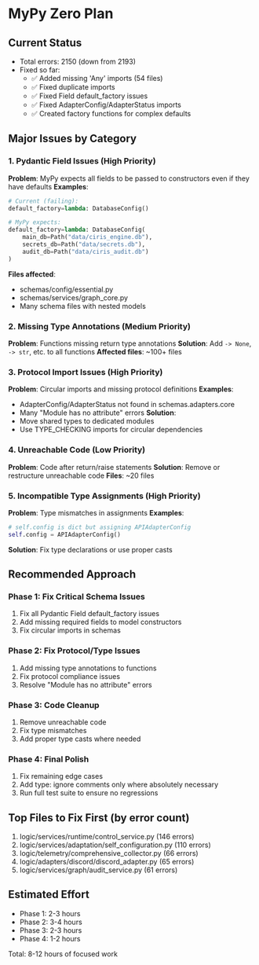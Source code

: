 # MyPy Zero Plan

## Current Status
- Total errors: 2150 (down from 2193)
- Fixed so far:
  - ✅ Added missing 'Any' imports (54 files)
  - ✅ Fixed duplicate imports
  - ✅ Fixed Field default_factory issues
  - ✅ Fixed AdapterConfig/AdapterStatus imports
  - ✅ Created factory functions for complex defaults

## Major Issues by Category

### 1. Pydantic Field Issues (High Priority)
**Problem**: MyPy expects all fields to be passed to constructors even if they have defaults
**Examples**:
```python
# Current (failing):
default_factory=lambda: DatabaseConfig()

# MyPy expects:
default_factory=lambda: DatabaseConfig(
    main_db=Path("data/ciris_engine.db"),
    secrets_db=Path("data/secrets.db"),
    audit_db=Path("data/ciris_audit.db")
)
```
**Files affected**: 
- schemas/config/essential.py
- schemas/services/graph_core.py
- Many schema files with nested models

### 2. Missing Type Annotations (Medium Priority)
**Problem**: Functions missing return type annotations
**Solution**: Add `-> None`, `-> str`, etc. to all functions
**Affected files**: ~100+ files

### 3. Protocol Import Issues (High Priority)
**Problem**: Circular imports and missing protocol definitions
**Examples**:
- AdapterConfig/AdapterStatus not found in schemas.adapters.core
- Many "Module has no attribute" errors
**Solution**: 
- Move shared types to dedicated modules
- Use TYPE_CHECKING imports for circular dependencies

### 4. Unreachable Code (Low Priority)
**Problem**: Code after return/raise statements
**Solution**: Remove or restructure unreachable code
**Files**: ~20 files

### 5. Incompatible Type Assignments (High Priority)
**Problem**: Type mismatches in assignments
**Examples**:
```python
# self.config is dict but assigning APIAdapterConfig
self.config = APIAdapterConfig()
```
**Solution**: Fix type declarations or use proper casts

## Recommended Approach

### Phase 1: Fix Critical Schema Issues
1. Fix all Pydantic Field default_factory issues
2. Add missing required fields to model constructors
3. Fix circular imports in schemas

### Phase 2: Fix Protocol/Type Issues
1. Add missing type annotations to functions
2. Fix protocol compliance issues
3. Resolve "Module has no attribute" errors

### Phase 3: Code Cleanup
1. Remove unreachable code
2. Fix type mismatches
3. Add proper type casts where needed

### Phase 4: Final Polish
1. Fix remaining edge cases
2. Add type: ignore comments only where absolutely necessary
3. Run full test suite to ensure no regressions

## Top Files to Fix First (by error count)
1. logic/services/runtime/control_service.py (146 errors)
2. logic/services/adaptation/self_configuration.py (110 errors)
3. logic/telemetry/comprehensive_collector.py (66 errors)
4. logic/adapters/discord/discord_adapter.py (65 errors)
5. logic/services/graph/audit_service.py (61 errors)

## Estimated Effort
- Phase 1: 2-3 hours
- Phase 2: 3-4 hours  
- Phase 3: 2-3 hours
- Phase 4: 1-2 hours

Total: 8-12 hours of focused work